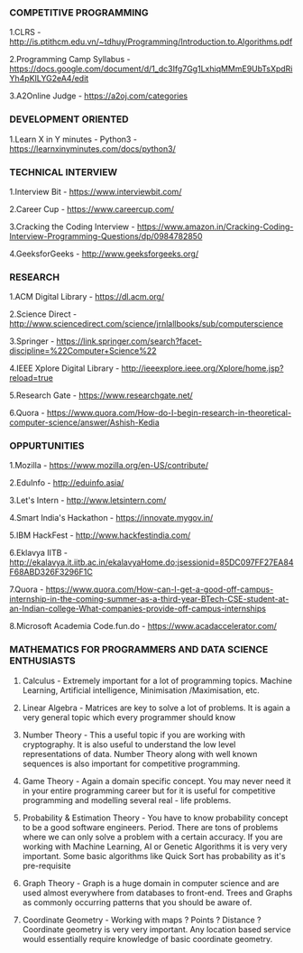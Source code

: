 ### COMPETITIVE PROGRAMMING

1.CLRS - http://is.ptithcm.edu.vn/~tdhuy/Programming/Introduction.to.Algorithms.pdf

2.Programming Camp Syllabus - https://docs.google.com/document/d/1_dc3Ifg7Gg1LxhiqMMmE9UbTsXpdRiYh4pKILYG2eA4/edit

3.A2Online Judge - https://a2oj.com/categories

### DEVELOPMENT ORIENTED

1.Learn X in Y minutes - Python3 - https://learnxinyminutes.com/docs/python3/

### TECHNICAL INTERVIEW

1.Interview Bit - https://www.interviewbit.com/

2.Career Cup - https://www.careercup.com/

3.Cracking the Coding Interview - https://www.amazon.in/Cracking-Coding-Interview-Programming-Questions/dp/0984782850

4.GeeksforGeeks - http://www.geeksforgeeks.org/

### RESEARCH

1.ACM Digital Library - https://dl.acm.org/

2.Science Direct - http://www.sciencedirect.com/science/jrnlallbooks/sub/computerscience

3.Springer - https://link.springer.com/search?facet-discipline=%22Computer+Science%22

4.IEEE Xplore Digital Library - http://ieeexplore.ieee.org/Xplore/home.jsp?reload=true

5.Research Gate - https://www.researchgate.net/

6.Quora - https://www.quora.com/How-do-I-begin-research-in-theoretical-computer-science/answer/Ashish-Kedia

### OPPURTUNITIES

1.Mozilla - https://www.mozilla.org/en-US/contribute/

2.EduInfo - http://eduinfo.asia/

3.Let's Intern - http://www.letsintern.com/

4.Smart India's Hackathon - https://innovate.mygov.in/

5.IBM HackFest - http://www.hackfestindia.com/

6.Eklavya IITB - http://ekalavya.it.iitb.ac.in/ekalavyaHome.do;jsessionid=85DC097FF27EA84F68ABD326F3296F1C

7.Quora - https://www.quora.com/How-can-I-get-a-good-off-campus-internship-in-the-coming-summer-as-a-third-year-BTech-CSE-student-at-an-Indian-college-What-companies-provide-off-campus-internships

8.Microsoft Academia Code.fun.do - https://www.acadaccelerator.com/

### MATHEMATICS FOR PROGRAMMERS AND DATA SCIENCE ENTHUSIASTS

1. Calculus -  Extremely important for a lot of programming topics. Machine Learning, Artificial intelligence, Minimisation /Maximisation, etc.

2.  Linear Algebra - Matrices are key to solve a lot of problems. It is again a very general topic which every programmer should know

3.  Number Theory - This a useful topic if you are working with cryptography. It is also useful to understand the low level representations of data. Number Theory along with well    	known sequences is also important for competitive programming.

4.  Game Theory - Again a domain specific concept. You may never need it in your entire programming career but for it is useful for competitive programming and modelling several real - life problems.

5.  Probability & Estimation Theory - You have to know probability concept to be a good software engineers. Period.  There are tons of problems where we can only solve a problem with a certain accuracy. If you are working with Machine Learning, AI or Genetic Algorithms it is very very important. Some basic algorithms like Quick Sort has probability as it's pre-requisite

6.  Graph Theory - Graph is a huge domain in computer science and are used almost everywhere from databases to front-end. Trees and Graphs as commonly occurring patterns that you should be aware of.

7.  Coordinate Geometry - Working with maps ? Points ? Distance ? Coordinate geometry is very very important. Any location based service would essentially require knowledge of basic coordinate geometry.



